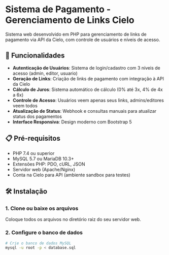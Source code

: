 # Sistema de Pagamento - Gerenciamento de Links Cielo

Sistema web desenvolvido em PHP para gerenciamento de links de pagamento via API da Cielo, com controle de usuários e níveis de acesso.

## 🚀 Funcionalidades

- **Autenticação de Usuários**: Sistema de login/cadastro com 3 níveis de acesso (admin, editor, usuario)
- **Geração de Links**: Criação de links de pagamento com integração à API da Cielo
- **Cálculo de Juros**: Sistema automático de cálculo (0% até 3x, 4% de 4x a 6x)
- **Controle de Acesso**: Usuários veem apenas seus links, admins/editores veem todos
- **Atualização de Status**: Webhook e consultas manuais para atualizar status dos pagamentos
- **Interface Responsiva**: Design moderno com Bootstrap 5

## 📋 Pré-requisitos

- PHP 7.4 ou superior
- MySQL 5.7 ou MariaDB 10.3+
- Extensões PHP: PDO, cURL, JSON
- Servidor web (Apache/Nginx)
- Conta na Cielo para API (ambiente sandbox para testes)

## 🛠️ Instalação

### 1. Clone ou baixe os arquivos

Coloque todos os arquivos no diretório raiz do seu servidor web.

### 2. Configure o banco de dados

```bash
# Crie o banco de dados MySQL
mysql -u root -p < database.sql
